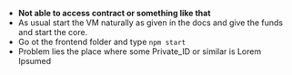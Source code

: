 - **Not able to access contract or something like that**
- As usual start the VM naturally as given in the docs and give the funds and start the core.
- Go ot the frontend folder and type `npm start`
- Problem lies the place where some Private_ID or similar is Lorem Ipsumed